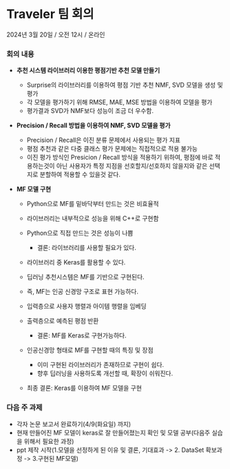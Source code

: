 # Traveler 팀 회의
2024년 3월 20일 / 오전 12시 / 온라인

### **회의 내용**

- **추천 시스템 라이브러리 이용한 평점기반 추천 모델 만들기**
  - Surprise의 라이브러리를 이용하여 평점 기반 추천 NMF, SVD 모델을 생성 및 평가
  - 각 모델을 평가하기 위해 RMSE, MAE, MSE 방법을 이용하여 모델을 평가
  - 평가결과 SVD가 NMF보다 성능이 조금 더 우수함.

- **Precision / Recall 방법을 이용하여 NMF, SVD 모델을 평가**
  - Precision / Recall은 이진 분류 문제에서 사용되는 평가 지표
  - 평점 추천과 같은 다중 클래스 평가 문제에는 직접적으로 적용 불가능
  - 이진 평가 방식인 Presicion / Recall 방식을 적용하기 위하여, 평점에 바로 적용하는것이 아닌 사용자가 특정 지점을 선호할지/선호하지 않을지와 같은 선택지로 분할하여 적용할 수 있을것 같다.

- **MF 모델 구현**
  - Python으로 MF를 밑바닥부터 만드는 것은 비효율적 
  - 라이브러리는 내부적으로 성능을 위해 C++로 구현함
  - Python으로 직접 만드는 것은 성능이 나쁨
    - 결론: 라이브러리를 사용할 필요가 있다.

  - 라이브러리 중 Keras를 활용할 수 있다.
  - 딥러닝 추천시스템은 MF를 기반으로 구현된다.
  - 즉, MF는 인공 신경망 구조로 표현 가능하다.
  - 입력층으로 사용자 행렬과 아이템 행렬을 임베딩
  - 출력층으로 예측된 평점 반환
    - 결론: MF를 Keras로 구현가능하다.

  - 인공신경망 형태로 MF를 구현할 때의 특징 및 장점
    - 이미 구현된 라이브러리가 존재하므로 구현이 쉽다.
    - 향후 딥러닝을 사용하도록 개선할 때, 확장이 쉬워진다.

  - 최종 결론: Keras를 이용하여 MF 모델을 구현

    
### **다음 주 과제**
  - 각자 논문 보고서 완료하기(4/9(화요일) 까지)
  - 현재 만들어진 MF 모델이 keras로 잘 만들어졌는지 확인 및 모델 공부(다음주 실습을 위해서 필요한 과정)
  - ppt 제작 시작(1.모델을 선정하게 된 이유 및 결론, 기대효과 -> 2. DataSet 확보과정 -> 3.구현된 MF모델)



